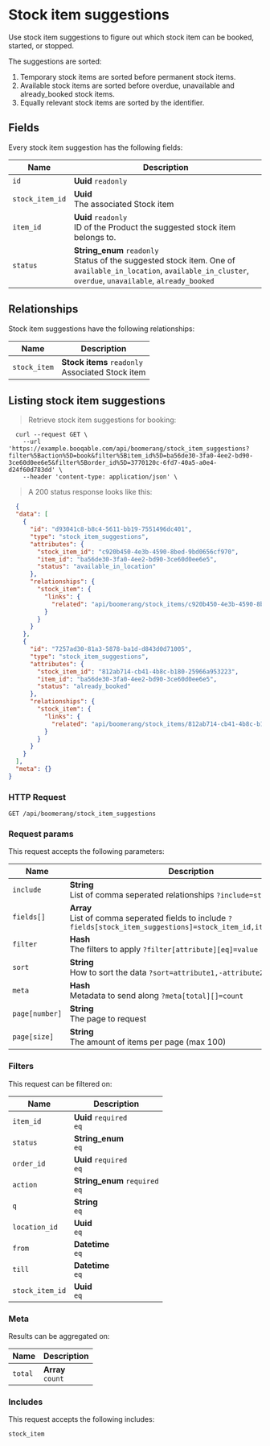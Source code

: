 # Stock item suggestions

Use stock item suggestions to figure out which stock item can be booked,
started, or stopped.

The suggestions are sorted:
  1. Temporary stock items are sorted before permanent stock items.
  2. Available stock items are sorted before overdue, unavailable and already_booked stock items.
  3. Equally relevant stock items are sorted by the identifier.

## Fields
Every stock item suggestion has the following fields:

Name | Description
-- | --
`id` | **Uuid** `readonly`<br>
`stock_item_id` | **Uuid** <br>The associated Stock item
`item_id` | **Uuid** `readonly`<br>ID of the Product the suggested stock item belongs to.
`status` | **String_enum** `readonly`<br>Status of the suggested stock item. One of `available_in_location`, `available_in_cluster`, `overdue`, `unavailable`, `already_booked` 


## Relationships
Stock item suggestions have the following relationships:

Name | Description
-- | --
`stock_item` | **Stock items** `readonly`<br>Associated Stock item


## Listing stock item suggestions



> Retrieve stock item suggestions for booking:

```shell
  curl --request GET \
    --url 'https://example.booqable.com/api/boomerang/stock_item_suggestions?filter%5Baction%5D=book&filter%5Bitem_id%5D=ba56de30-3fa0-4ee2-bd90-3ce60d0ee6e5&filter%5Border_id%5D=3770120c-6fd7-40a5-a0e4-d24f60d783dd' \
    --header 'content-type: application/json' \
```

> A 200 status response looks like this:

```json
  {
  "data": [
    {
      "id": "d93041c8-b8c4-5611-bb19-7551496dc401",
      "type": "stock_item_suggestions",
      "attributes": {
        "stock_item_id": "c920b450-4e3b-4590-8bed-9bd0656cf970",
        "item_id": "ba56de30-3fa0-4ee2-bd90-3ce60d0ee6e5",
        "status": "available_in_location"
      },
      "relationships": {
        "stock_item": {
          "links": {
            "related": "api/boomerang/stock_items/c920b450-4e3b-4590-8bed-9bd0656cf970"
          }
        }
      }
    },
    {
      "id": "7257ad30-81a3-5878-ba1d-d843d0d71005",
      "type": "stock_item_suggestions",
      "attributes": {
        "stock_item_id": "812ab714-cb41-4b8c-b180-25966a953223",
        "item_id": "ba56de30-3fa0-4ee2-bd90-3ce60d0ee6e5",
        "status": "already_booked"
      },
      "relationships": {
        "stock_item": {
          "links": {
            "related": "api/boomerang/stock_items/812ab714-cb41-4b8c-b180-25966a953223"
          }
        }
      }
    }
  ],
  "meta": {}
}
```

### HTTP Request

`GET /api/boomerang/stock_item_suggestions`

### Request params

This request accepts the following parameters:

Name | Description
-- | --
`include` | **String** <br>List of comma seperated relationships `?include=stock_item`
`fields[]` | **Array** <br>List of comma seperated fields to include `?fields[stock_item_suggestions]=stock_item_id,item_id,status`
`filter` | **Hash** <br>The filters to apply `?filter[attribute][eq]=value`
`sort` | **String** <br>How to sort the data `?sort=attribute1,-attribute2`
`meta` | **Hash** <br>Metadata to send along `?meta[total][]=count`
`page[number]` | **String** <br>The page to request
`page[size]` | **String** <br>The amount of items per page (max 100)


### Filters

This request can be filtered on:

Name | Description
-- | --
`item_id` | **Uuid** `required`<br>`eq`
`status` | **String_enum** <br>`eq`
`order_id` | **Uuid** `required`<br>`eq`
`action` | **String_enum** `required`<br>`eq`
`q` | **String** <br>`eq`
`location_id` | **Uuid** <br>`eq`
`from` | **Datetime** <br>`eq`
`till` | **Datetime** <br>`eq`
`stock_item_id` | **Uuid** <br>`eq`


### Meta

Results can be aggregated on:

Name | Description
-- | --
`total` | **Array** <br>`count`


### Includes

This request accepts the following includes:

`stock_item`





